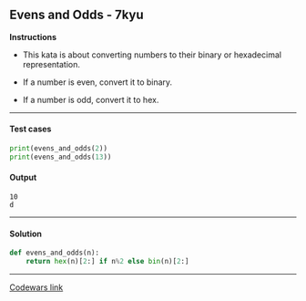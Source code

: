 ## Evens and Odds - 7kyu

**Instructions**

- This kata is about converting numbers to their binary or hexadecimal representation.

- If a number is even, convert it to binary.

- If a number is odd, convert it to hex.

---

#### Test cases

```python
print(evens_and_odds(2))
print(evens_and_odds(13))
```

#### Output
```
10
d
```

---

#### Solution

```python
def evens_and_odds(n):
    return hex(n)[2:] if n%2 else bin(n)[2:]
```

---

[Codewars link](https://www.codewars.com/kata/583ade15666df5a64e000058)
